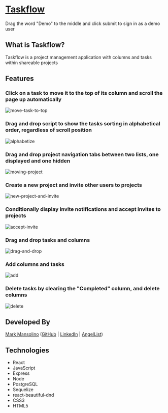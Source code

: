 # [Taskflow](https://taskflow.herokuapp.com)

Drag the word "Demo" to the middle and click submit to sign in as a demo user

## What is Taskflow?

Taskflow is a project management application with columns and tasks within shareable projects

## Features

### Click on a task to move it to the top of its column and scroll the page up automatically

![move-task-to-top](https://media.giphy.com/media/UqTCnramz1VKXryqDP/giphy.gif)

### Drag and drop script to show the tasks sorting in alphabetical order, regardless of scroll position

![alphabetize](https://media.giphy.com/media/RlTyMUfN8nz1SQjIXn/giphy.gif)

### Drag and drop project navigation tabs between two lists, one displayed and one hidden

![moving-project](https://media.giphy.com/media/XejWce8zMcOEu8VYKO/giphy.gif)

### Create a new project and invite other users to projects

![new-project-and-invite](https://media.giphy.com/media/SwD1o3zFBtcZ0HJ1JJ/giphy.gif)

### Conditionally display invite notifications and accept invites to projects

![accept-invite](https://media.giphy.com/media/mFTOKfZYMFIanKW6ic/giphy.gif)

### Drag and drop tasks and columns

![drag-and-drop](https://media.giphy.com/media/XZaBCOeEPbrtfgaIPX/giphy.gif)

### Add columns and tasks

![add](https://media.giphy.com/media/UsGVXuRyf6ytv54CM6/giphy.gif)

### Delete tasks by clearing the "Completed" column, and delete columns

![delete](https://media.giphy.com/media/H2sTP0lPnkhze8YGry/giphy.gif)

## Developed By

[Mark Mansolino](https://markjm610.github.io/) ([GitHub](https://github.com/markjm610) | [LinkedIn](https://www.linkedin.com/in/markmansolino/) | [AngelList](https://angel.co/u/mark-mansolino))

## Technologies

- React
- JavaScript
- Express
- Node
- PostgreSQL
- Sequelize
- react-beautiful-dnd
- CSS3
- HTML5
